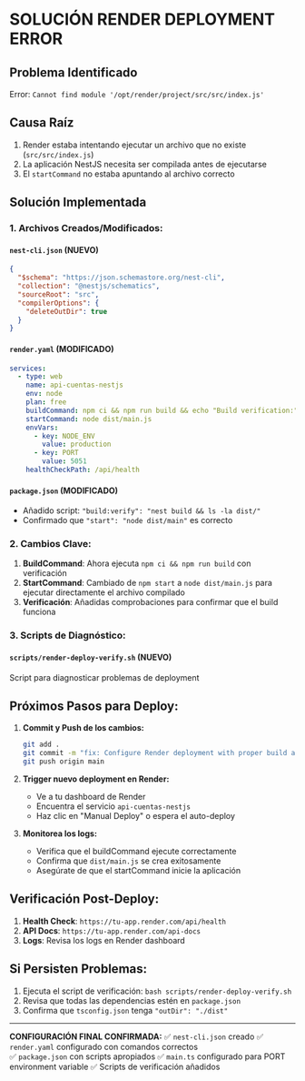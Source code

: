 # SOLUCIÓN RENDER DEPLOYMENT ERROR

## Problema Identificado
Error: `Cannot find module '/opt/render/project/src/src/index.js'`

## Causa Raíz
1. Render estaba intentando ejecutar un archivo que no existe (`src/src/index.js`)
2. La aplicación NestJS necesita ser compilada antes de ejecutarse
3. El `startCommand` no estaba apuntando al archivo correcto

## Solución Implementada

### 1. Archivos Creados/Modificados:

#### `nest-cli.json` (NUEVO)
```json
{
  "$schema": "https://json.schemastore.org/nest-cli",
  "collection": "@nestjs/schematics",
  "sourceRoot": "src",
  "compilerOptions": {
    "deleteOutDir": true
  }
}
```

#### `render.yaml` (MODIFICADO)
```yaml
services:
  - type: web
    name: api-cuentas-nestjs
    env: node
    plan: free
    buildCommand: npm ci && npm run build && echo "Build verification:" && ls -la dist/ && echo "Checking main.js:" && ls -la dist/main.js
    startCommand: node dist/main.js
    envVars:
      - key: NODE_ENV
        value: production
      - key: PORT
        value: 5051
    healthCheckPath: /api/health
```

#### `package.json` (MODIFICADO)
- Añadido script: `"build:verify": "nest build && ls -la dist/"`
- Confirmado que `"start": "node dist/main"` es correcto

### 2. Cambios Clave:

1. **BuildCommand**: Ahora ejecuta `npm ci && npm run build` con verificación
2. **StartCommand**: Cambiado de `npm start` a `node dist/main.js` para ejecutar directamente el archivo compilado
3. **Verificación**: Añadidas comprobaciones para confirmar que el build funciona

### 3. Scripts de Diagnóstico:

#### `scripts/render-deploy-verify.sh` (NUEVO)
Script para diagnosticar problemas de deployment

## Próximos Pasos para Deploy:

1. **Commit y Push de los cambios:**
   ```bash
   git add .
   git commit -m "fix: Configure Render deployment with proper build and start commands"
   git push origin main
   ```

2. **Trigger nuevo deployment en Render:**
   - Ve a tu dashboard de Render
   - Encuentra el servicio `api-cuentas-nestjs`
   - Haz clic en "Manual Deploy" o espera el auto-deploy

3. **Monitorea los logs:**
   - Verifica que el buildCommand ejecute correctamente
   - Confirma que `dist/main.js` se crea exitosamente
   - Asegúrate de que el startCommand inicie la aplicación

## Verificación Post-Deploy:

1. **Health Check**: `https://tu-app.render.com/api/health`
2. **API Docs**: `https://tu-app.render.com/api-docs`
3. **Logs**: Revisa los logs en Render dashboard

## Si Persisten Problemas:

1. Ejecuta el script de verificación: `bash scripts/render-deploy-verify.sh`
2. Revisa que todas las dependencias estén en `package.json`
3. Confirma que `tsconfig.json` tenga `"outDir": "./dist"`

---

**CONFIGURACIÓN FINAL CONFIRMADA:**
✅ `nest-cli.json` creado
✅ `render.yaml` configurado con comandos correctos  
✅ `package.json` con scripts apropiados
✅ `main.ts` configurado para PORT environment variable
✅ Scripts de verificación añadidos
